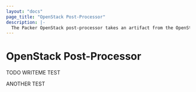 ```yaml
---
layout: "docs"
page_title: "OpenStack Post-Processor"
description: |-
  The Packer OpenStack post-processor takes an artifact from the OpenStack builder and uploads it to an OpenStack Image Service endpoint (such as a Glance instance).
---
```


# OpenStack Post-Processor

TODO WRITEME
TEST

ANOTHER TEST

